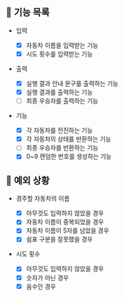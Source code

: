 ## 📄 기능 목록

- 입력

  - [x] 자동차 이름을 입력받는 기능
  - [x] 시도 횟수를 입력받는 기능

- 출력
  - [x] 실행 결과 안내 문구를 출력하는 기능
  - [x] 실행 결과를 출력하는 기능
  - [ ] 최종 우승자를 출력하는 기능

- 기능

  - [x] 각 자동차를 전진하는 기능
  - [x] 각 자동차의 상태를 반환하는 기능
  - [ ] 최종 우승자를 반환하는 기능
  - [x] 0~9 랜덤한 번호를 생성하는 기능

## 🎯 예외 상황

- 경주할 자동차의 이름

  - [x] 아무것도 입력하지 않았을 경우
  - [x] 자동차 이름이 중복되었을 경우
  - [x] 자동차 이름이 5자를 넘었을 경우
  - [x] 쉼표 구분을 잘못했을 경우

- 시도 횟수

  - [x] 아무것도 입력하지 않았을 경우
  - [x] 숫자가 아닌 경우
  - [x] 음수인 경우
